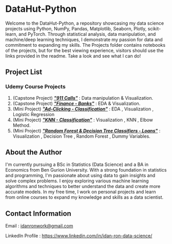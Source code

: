 # DataHut-Python
Welcome to the DataHut-Python, a repository showcasing my data science projects using Python, NumPy, Pandas, Matplotlib, Seaborn, Plotly, scikit-learn, and PyTorch. Through statistical analysis, data manipulation, and machine/deep learning techniques, I demonstrate my passion for data and commitment to expanding my skills. The Projects folder contains notebooks of the projects, but for the best viewing experience, visitors should use the links provided in the readme. Take a look and see what I can do!


## Project List

### Udemy Course Projects

1. (Capstone Project) [***"911 Calls"***](https://nbviewer.org/github/WalaWizon/DataHut-Python/blob/main/Projects/911%20Emergency%20Calls.ipynb) : Data manipulation & Visualization.<br>
2. (Capstone Project) [***"Finance - Banks"***](https://nbviewer.org/github/WalaWizon/DataHut-Python/blob/main/Projects/Banks%20-%20Exploratory%20Data%20Analysis.ipynb) : EDA & Visualization.<br>
3. (Mini Project) [***"Ad-Clicking - Classification"***](https://nbviewer.org/github/WalaWizon/DataHut-Python/blob/main/Projects/Logistic%20Regression%20-%20Ad%20Clicking%20-%20Idan%20Ron.ipynb) : EDA , Visualization , Logistic Regression
4. (Mini Project) [***"KNN - Classification"***](https://nbviewer.org/github/WalaWizon/DataHut-Python/blob/main/Projects/KNN%20-%20Idan%20Ron.ipynb) : Visualization , KNN , Elbow Method.
5. (Mini Project) [***"Random Forest & Decision Tree Classifiers - Loans"***](https://nbviewer.org/github/WalaWizon/DataHut-Python/blob/main/Projects/Loans%20-%20Random%20Forest%20%26%20Decision%20Tree%20-%20Idan%20Ron.ipynb) : Visualization , Decision Tree , Random Forest , Dummy Variables.



## About the Author

I'm currently pursuing a BSc in Statistics (Data Science) and a BA in Economics from Ben Gurion University. With a strong foundation in statistics and programming, I'm passionate about using data to gain insights and solve complex problems. I enjoy exploring various machine learning algorithms and techniques to better understand the data and create more accurate models. In my free time, I work on personal projects and learn from online courses to expand my knowledge and skills as a data scientist.

## Contact Information

Email : idanronwork@gmail.com

LinkedIn Profile : https://www.linkedin.com/in/idan-ron-data-science/
